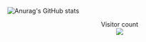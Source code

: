 ![Anurag's GitHub stats](https://github-readme-stats.vercel.app/api?username=acronix98&show_icons=true&theme=marigold)

<p align="center"> 
  Visitor count<br>
  <img src="https://profile-counter.glitch.me/Acronix98/count.svg" />
</p>
